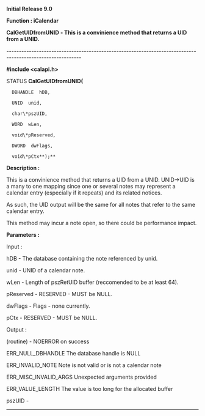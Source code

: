 




<!--
 /\* Font Definitions \*/
 @font-face
 {font-family:Helv;
 panose-1:2 11 6 4 2 2 2 3 2 4;}
@font-face
 {font-family:"Cambria Math";
 panose-1:2 4 5 3 5 4 6 3 2 4;}
 /\* Style Definitions \*/
 p.MsoNormal, li.MsoNormal, div.MsoNormal
 {margin-top:0cm;
 margin-right:0cm;
 margin-bottom:8.0pt;
 margin-left:0cm;
 line-height:107%;
 font-size:11.0pt;
 font-family:"Calibri",sans-serif;}
.MsoChpDefault
 {font-size:11.0pt;}
.MsoPapDefault
 {margin-bottom:8.0pt;
 line-height:107%;}
 /\* Page Definitions \*/
 @page WordSection1
 {size:612.0pt 792.0pt;
 margin:72.0pt 72.0pt 72.0pt 72.0pt;}
div.WordSection1
 {page:WordSection1;}
-->




**Initial Release 9.0**



**Function : iCalendar**



**CalGetUIDfromUNID** **- This is a
convinience method that returns a UID from a UNID.**


**----------------------------------------------------------------------------------------------------------**



**#include <calapi.h>**



STATUS **CalGetUIDfromUNID(**  

      DBHANDLE  hDB,  

      UNID  unid,  

      char\*pszUID,  

      WORD  wLen,  

      void\*pReserved,  

      DWORD  dwFlags,  

      void\*pCtx**);**



**Description :**



This is a
convinience method that returns a UID from a UNID.  UNID->UID is a many to
one mapping since one or several notes may represent a calendar entry
(especially if it repeats) and its related notices.


As
such, the UID output will be the same for all notes that refer to the same
calendar entry.


This
method may incur a note open, so there could be performance impact.


 


**Parameters :**



Input :  

hDB  -  The database containing the note referenced by unid.  

  

unid  -  UNID of a calendar note.  

  

wLen  -  Length of pszRetUID buffer (reccomended to be at least 64).  

  

pReserved  -  RESERVED - MUST be NULL.  

  

dwFlags  -  Flags - none currently.  

  

pCtx  -  RESERVED - MUST be NULL.  

  




Output :  

(routine)  -  NOERROR on success  

ERR\_NULL\_DBHANDLE                                   The database handle is NULL  

ERR\_INVALID\_NOTE                           Note is not valid or is not a
calendar note  

ERR\_MISC\_INVALID\_ARGS                 Unexpected arguments provided  

ERR\_VALUE\_LENGTH                         The value is too long for the
allocated buffer  

  

  

pszUID  -    

  




 




----------------------------------------------------------------------------------------------------------


 





